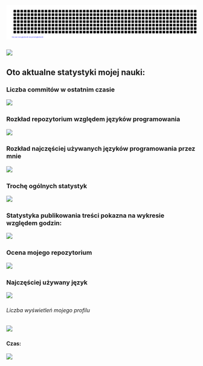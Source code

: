 # ![](https://github.com/Prawy126/Prawy126/blob/main/gitartwork.svg)
![](https://media.tenor.com/NOYF3f82b_gAAAAC/programmer.gif)
<!--![snake gif](https://github.com/Prawy126/Prawy126/blob/output/github-contribution-grid-snake.gif)-->
## Oto aktualne statystyki mojej nauki:
### Liczba commitów w ostatnim czasie
![](http://github-profile-summary-cards.vercel.app/api/cards/profile-details?username=Prawy126&theme=dark)
### Rozkład repozytorium względem języków programowania
![](http://github-profile-summary-cards.vercel.app/api/cards/repos-per-language?username=Prawy126&theme=dark)
### Rozkład najczęściej używanych języków programowania przez mnie
![](http://github-profile-summary-cards.vercel.app/api/cards/most-commit-language?username=Prawy126&theme=dark)
### Trochę ogólnych statystyk
![](http://github-profile-summary-cards.vercel.app/api/cards/stats?username=Prawy126&theme=dark)
### Statystyka publikowania treści pokazna na wykresie względem godzin:
![](http://github-profile-summary-cards.vercel.app/api/cards/productive-time?username=Prawy126&theme=dark&utcOffset=1)
### Ocena mojego repozytorium 
![](https://github-readme-stats.vercel.app/api?username=Prawy126)
### Najczęściej używany język 
![](https://github-readme-stats.vercel.app/api/top-langs/?username=Prawy126)
###### Liczba wyświetleń mojego profilu
![](https://komarev.com/ghpvc/?username=Prawy126&color=blue)
#### Czas:
[![](https://github-readme-stats.vercel.app/api/wakatime?username=Prawy_126)](https://github.com/Prawy126/github-readme-stats)

